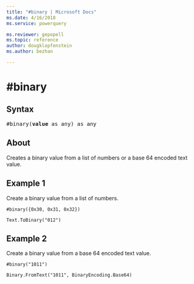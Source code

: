 ```yaml
---
title: "#binary | Microsoft Docs"
ms.date: 4/16/2018
ms.service: powerquery

ms.reviewer: gepopell
ms.topic: reference
author: dougklopfenstein
ms.author: bezhan

---
```

# #binary
## Syntax

<pre>
#binary(<b>value</b> as any) as any
</pre>

## About
Creates a binary value from a list of numbers or a base 64 encoded text value.

## Example 1
Create a binary value from a list of numbers.

```powerquery-m
#binary({0x30, 0x31, 0x32})
```

`Text.ToBinary("012")`

## Example 2
Create a binary value from a base 64 encoded text value.

```powerquery-m
#binary("1011")
```

`Binary.FromText("1011", BinaryEncoding.Base64)`
  
